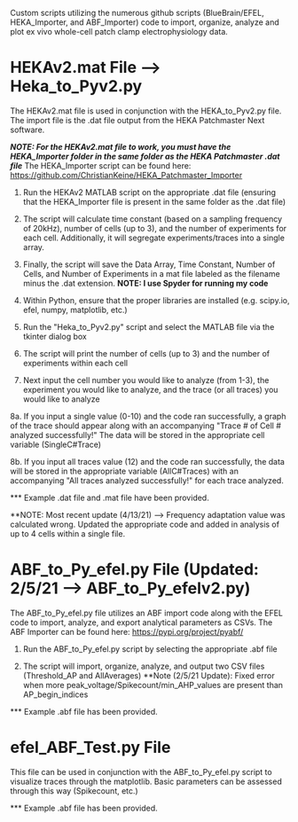 Custom scripts utilizing the numerous github scripts (BlueBrain/EFEL, HEKA_Importer, and ABF_Importer) code to import, organize, analyze and plot ex vivo whole-cell patch clamp electrophysiology data.



# HEKAv2.mat File --> Heka_to_Pyv2.py
The HEKAv2.mat file is used in conjunction with the HEKA_to_Pyv2.py file.
The import file is the .dat file output from the HEKA Patchmaster Next software.

***NOTE: For the HEKAv2.mat file to work, you must have the HEKA_Importer folder in the same folder as the HEKA Patchmaster .dat file***
The HEKA_Importer script can be found here: https://github.com/ChristianKeine/HEKA_Patchmaster_Importer

1. Run the HEKAv2 MATLAB script on the appropriate .dat file (ensuring that the HEKA_Importer file is present in the same folder as the .dat file)

2. The script will calculate time constant (based on a sampling frequency of 20kHz), number of cells (up to 3), and the number of experiments for each cell. Additionally, it will segregate experiments/traces into a single array.

3. Finally, the script will save the Data Array, Time Constant, Number of Cells, and Number of Experiments in a mat file labeled as the filename minus the .dat extension.
**NOTE: I use Spyder for running my code**

4. Within Python, ensure that the proper libraries are installed (e.g. scipy.io, efel, numpy, matplotlib, etc.)

5. Run the "Heka_to_Pyv2.py" script and select the MATLAB file via the tkinter dialog box

6. The script will print the number of cells (up to 3) and the number of experiments within each cell

7. Next input the cell number you would like to analyze (from 1-3), the experiment you would like to analyze, and the trace (or all traces) you would like to analyze

8a. If you input a single value (0-10) and the code ran successfully, a graph of the trace should appear along with an accompanying "Trace # of Cell # analyzed successfully!" The data will be stored in the appropriate cell variable (SingleC#Trace)

8b. If you input all traces value (12) and the code ran successfully, the data will be stored in the appropriate variable (AllC#Traces) with an accompanying "All traces analyzed successfully!" for each trace analyzed.

*** Example .dat file and .mat file have been provided.


**NOTE: Most recent update (4/13/21) --> Frequency adaptation value was calculated wrong. Updated the appropriate code and added in analysis of up to 4 cells within a single file.







# ABF_to_Py_efel.py File (Updated: 2/5/21 --> ABF_to_Py_efelv2.py)
The ABF_to_Py_efel.py file utilizes an ABF import code along with the EFEL code to import, analyze, and export analytical parameters as CSVs.
The ABF Importer can be found here: https://pypi.org/project/pyabf/

1. Run the ABF_to_Py_efel.py script by selecting the appropriate .abf file

2. The script will import, organize, analyze, and output two CSV files (Threshold_AP and AllAverages)
**Note (2/5/21 Update): Fixed error when more peak_voltage/Spikecount/min_AHP_values are present than AP_begin_indices

*** Example .abf file has been provided.


# efel_ABF_Test.py File
This file can be used in conjunction with the ABF_to_Py_efel.py script to visualize traces through the matplotlib. Basic parameters can be assessed through this way (Spikecount, etc.)

*** Example .abf file has been provided.
